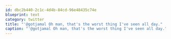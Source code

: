 ```yaml
---
id: dbc2b440-2c1c-4d4b-84cd-96e48435c74e
blueprint: text
category: twitter
title: "'@gotjamal Oh man, that's the worst thing I've seen all day."
caption: "'@gotjamal Oh man, that's the worst thing I've seen all day."
---
```

